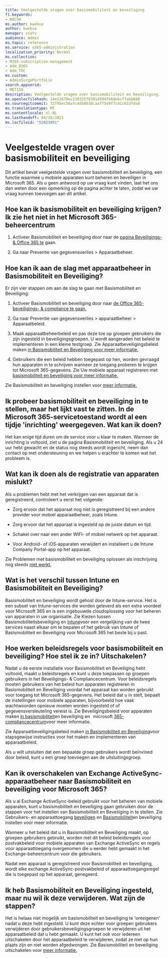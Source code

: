 ```yaml
---
title: Veelgestelde vragen over basismobiliteit en beveiliging
f1.keywords:
- NOCSH
ms.author: kwekua
author: kwekua
manager: scotv
audience: Admin
ms.topic: reference
ms.service: o365-administration
localization_priority: Normal
ms.collection:
- M365-subscription-management
- Adm_O365
- Adm_TOC
ms.custom:
- AdminSurgePortfolio
search.appverid:
- MET150
description: Veelgestelde vragen over basismobiliteit en beveiliging.
ms.openlocfilehash: 14e12678ec210325f63914594fb6debcf7abb880
ms.sourcegitcommit: 72795ec56a7c4db863dcaaff5e9f7c41c653fda8
ms.translationtype: MT
ms.contentlocale: nl-NL
ms.lasthandoff: 04/26/2021
ms.locfileid: "52023891"
---
```

# <a name="basic-mobility-and-security-frequently-asked-questions-faq"></a>Veelgestelde vragen over basismobiliteit en beveiliging

Dit artikel bevat veelgestelde vragen over basismobiliteit en beveiliging, een functie waarmee u mobiele apparaten kunt beheren en beveiligen in Microsoft 365. Als u geen antwoord op uw vraag kunt vinden, laat het ons dan weten door een opmerking op de pagina achter te laten, zodat we uw vraag kunnen toevoegen aan dit artikel.

## <a name="how-can-i-get-basic-mobility-and-security-i-dont-see-it-in-the-microsoft-365-admin-center"></a>Hoe kan ik basismobiliteit en beveiliging krijgen? Ik zie het niet in het Microsoft 365-beheercentrum

1.  Activeer Basismobiliteit en beveiliging door naar de [pagina Beveiligings- & Office 365 te](https://protection.office.com/) gaan.

2.  Ga naar Preventie van gegevensverlies > Apparaatbeheer.

## <a name="how-can-i-get-started-with-device-management-in-basic-mobility-and-security"></a>Hoe kan ik aan de slag met apparaatbeheer in Basismobiliteit en Beveiliging?

Er zijn vier stappen om aan de slag te gaan met Basismobiliteit en Beveiliging: 

1. Activeer Basismobiliteit en beveiliging door naar [de Office 365-beveiligings- & compliance te gaan.](https://protection.office.com/)

2. Ga naar Preventie van gegevensverlies > apparaatbeheer > Apparaatbeleid.
    
3. Maak apparaatbeheerbeleid en pas deze toe op groepen gebruikers die zijn ingesteld in beveiligingsgroepen. U wordt aangeraden het beleid te implementeren in een kleine testgroep. Zie Apparaatbeveiligingsbeleid maken [in Basismobiliteit en Beveiliging voor meer informatie.](create-device-security-policies.md)

4. Gebruikers die een beleid hebben toegepast op hen, worden gevraagd hun apparaten in te schrijven wanneer ze toegang proberen te krijgen tot Microsoft 365-gegevens. Zie Uw mobiele apparaat registreren met [basismobiliteit en beveiliging voor meer informatie.](enroll-your-mobile-device.md)

Zie Basismobiliteit en beveiliging instellen voor [meer informatie.](set-up.md)

## <a name="im-trying-to-set-up-basic-mobility-and-security-but-it-seems-stuck-the-microsoft-365-service-health-has-been-showing-provisioning-for-a-while-what-can-i-do"></a>Ik probeer basismobiliteit en beveiliging in te stellen, maar het lijkt vast te zitten. In de Microsoft 365-servicetoestand wordt al een tijdje 'inrichting' weergegeven. Wat kan ik doen?

Het kan enige tijd duren om de service voor u klaar te maken. Wanneer de inrichting is voltooid, ziet u de pagina Basismobiliteit en beveiliging. Als u 24 uur hebt gewacht en de status nog steeds wordt ingericht, neem dan contact op met ondersteuning en we helpen u erachter te komen wat het probleem is.

## <a name="what-can-i-do-if-device-enrollment-fails"></a>Wat kan ik doen als de registratie van apparaten mislukt?

Als u problemen hebt met het verkrijgen van een apparaat dat is geregistreerd, controleert u eerst het volgende:

- Zorg ervoor dat het apparaat nog niet is geregistreerd bij een andere provider voor mobiel apparaatbeheer, zoals Intune.

- Zorg ervoor dat het apparaat is ingesteld op de juiste datum en tijd.

- Schakel over naar een ander WIFI- of mobiel netwerk op het apparaat.

- Voor Android- of iOS-apparaten verwijdert en installeert u de Intune Company Portal-app op het apparaat.
    
Zie Problemen met basismobiliteit en beveiliging oplossen als inschrijving nog steeds [niet werkt.](troubleshoot.md)

## <a name="whats-the-difference-between-intune-and-basic-mobility-and-security"></a>Wat is het verschil tussen Intune en Basismobiliteit en Beveiliging?

Basismobiliteit en beveiliging wordt gehost door de Intune-service. Het is een subset van Intune-services die worden geleverd als een extra voordeel voor Microsoft 365 en is een ingebouwde cloudoplossing voor het beheren van apparaten in uw organisatie. Zie Kiezen tussen Basismobiliteitsbeveiliging en [Intune](choose-between-basic-mobility-and-security-and-intune.md)voor een vergelijking van de twee services naast elkaar om te bepalen of het gebruik van Intune of Basismobiliteit en Beveiliging voor Microsoft 365 het beste bij u past.

## <a name="how-do-policies-work-for-basic-mobility-and-security-how-do-i-set-them-up-disable-them"></a>Hoe werken beleidsregels voor basismobiliteit en beveiliging? Hoe stel ik ze in? Uitschakelen?

Nadat u de eerste installatie voor Basismobiliteit en Beveiliging hebt voltooid, maakt u beleidsregels en kunt u deze toepassen op groepen gebruikers in het Beveiligings- & Compliancecentrum. Voor beleidsregels moeten gebruikers van het beleid hun apparaten registreren in Basismobiliteit en Beveiliging voordat het apparaat kan worden gebruikt voor toegang tot Microsoft 365-gegevens. Het beleid dat u in stelt, bepaalt de instellingen voor mobiele apparaten, bijvoorbeeld hoe vaak wachtwoorden opnieuw moeten worden ingesteld of of gegevensversleuteling vereist is. Zie Beveiligingsbeleid voor apparaten maken [in basismobiliteit](create-device-security-policies.md)en beveiliging en   microsoft [365-compliancecentrum](../../compliance/microsoft-365-compliance-center.md)voor meer informatie.

Zie Apparaatbeveiligingsbeleid maken [in Basismobiliteit en Beveiliging](create-device-security-policies.md)voor stapsgewijse instructies voor het maken en implementeren van apparaatbeleid.

Als u wilt uitsluiten dat een bepaalde groep gebruikers wordt beïnvloed door beleid, kunt u een groep toevoegen aan de uitsluitingsgroep.

## <a name="can-i-switch-from-exchange-activesync-device-management-to-basic-mobility-and-security-for-microsoft-365"></a>Kan ik overschakelen van Exchange ActiveSync-apparaatbeheer naar Basismobiliteit en beveiliging voor Microsoft 365?

Als u al Exchange ActiveSync-beleid gebruikt voor het beheren van mobiele apparaten, kunt u basismobiliteit en beveiliging gaan gebruiken door de stappen voor het instellen van Basismobiliteit en Beveiliging in te stellen. Zie Gebruikers- en apparaattoegang [beveiligen](../../compliance/protect-access-to-data-and-services.md) en [Basismobiliteit](set-up.md)en beveiliging instellen voor meer informatie.

Wanneer u het beleid dat u in Basismobiliteit en Beveiliging maakt, op groepen gebruikers gebruikt, worden met dit beleid beleidsregels voor postvakbeleid voor mobiele apparaten van Exchange ActiveSync en regels voor apparaattoegang overgenomen die u eerder hebt gemaakt in het Exchange-beheercentrum voor die gebruikers.

Nadat een apparaat is geregistreerd voor Basismobiliteit en beveiliging, wordt elke exchange ActiveSync-postvakbeleid of apparaattoegangsregel die is toegepast op het apparaat, genegeerd.

## <a name="i--set-up-basic-mobility-and-security-but-now-i-want-to-remove-it-what-are-the-steps"></a>Ik heb Basismobiliteit en Beveiliging ingesteld, maar nu wil ik deze verwijderen. Wat zijn de stappen?

Het is helaas niet mogelijk om basismobiliteit en beveiliging te 'onteigenen' nadat u deze hebt ingesteld. U kunt deze echter voor groepen gebruikers verwijderen door gebruikersbeveiligingsgroepen te verwijderen uit het apparaatbeleid dat u hebt gemaakt. U kunt het ook voor iedereen uitschakelen door het apparaatbeleid te verwijderen, zodat ze niet op hun plaats zijn en niet worden afgedwongen. Zie Basismobiliteit en beveiliging uitschakelen voor [meer informatie.](turn-off.md)